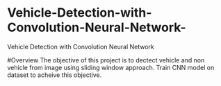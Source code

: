 # Vehicle-Detection-with-Convolution-Neural-Network-
Vehicle Detection with Convolution Neural Network 

#Overview
The objective of this project is to dectect vehicle and non vehicle from image using sliding window approach. Train CNN model on dataset to acheive this objective.
